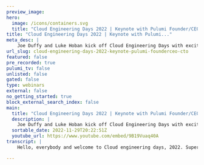 ```yaml
---
preview_image:
hero:
  image: /icons/containers.svg
  title: "Cloud Engineering Days 2022 | Keynote with Pulumi Founder/CEO and CTO"
title: "Cloud Engineering Days 2022 | Keynote with Pulumi..."
meta_desc: |
    Joe Duffy and Luke Hoban kick off Cloud Engineering Days with exciting new Pulumi announcements.
url_slug: cloud-engineering-days-2022-keynote-pulumi-founderceo-cto
featured: false
pre_recorded: true
pulumi_tv: false
unlisted: false
gated: false
type: webinars
external: false
no_getting_started: true
block_external_search_index: false
main:
  title: "Cloud Engineering Days 2022 | Keynote with Pulumi Founder/CEO and CTO"
  description: |
    Joe Duffy and Luke Hoban kick off Cloud Engineering Days with exciting new Pulumi announcements. ► Pulumi Templates: https://www.pulumi.com/templates/ ► Pulumi Deployment: https://www.pulumi.com/product/pulumi-deployments/ ► Pulumi YAML GA: https://www.pulumi.com/blog/pulumi-yaml-ga/ ► Project Level Config: https://www.pulumi.com/blog/project-config-mvp/ ► Enhanced Kubernetes Support: https://www.pulumi.com/blog/pulumi-kubernetes-new-2022/  00:00:00 Introduction 00:00:33 5 Years of Innovation 00:01:40 Pulumi Momentum 00:05:15 The Pulumi Approach 00:14:30 New Infrastructure as Code Features 00:16:22 Beginning of Tour through Pulumi's IaC 00:16:48 Pulumi Templates 00:17:54 Demo 00:32:19 Overview 00:32:53 Kubernetes Support 00:33:16 YMAL is GA 00:34:25 Typed Config 00:35:10 Infrastructure Enables Innovation 00:35:54 Pulumi Automation API 00:38:29 Open Source Meets SaaS 00:39:04 Introducing Pulumi Deployments 00:41:30 Demo: Deployments 00:51:29 Swag giveaway 00:51:44 New Features Recap 00:56:38 Customer Story: Starburst 00:59:58 Why People Love Pulumi 01:01:44 Cloud Engineering Days - The Day Ahead  ✅ Get Started with Pulumi: https://pulumip.us/Get-Started ✅ Create a Pulumi account. It's free: https://pulumip.us/Sign-Up-OpenSource
  sortable_date: 2022-11-29T20:22:51Z
  youtube_url: https://www.youtube.com/embed/9B19Vuaq40A
transcript: |
    Hello, everybody and welcome to Cloud engineering days, 2022. Super excited to, to have you here today. Uh We're actually doing this live today, believe it or not. Um From Seattle, Washington. Uh My name's Joe Duffy, I'm the founder and CEO of Pulumi. Um And I'm joined with Luke Hope in our CTO. And today we're gonna go through a bit of an update on Pulumi, what we've been up to what we've been building. Uh We're also gonna talk about some exciting uh customer stories we're gonna hear from several key customers of ours. Uh And we're gonna cap it all off with some fun new launches that are available starting right now. Um So let's uh dive straight and, you know, I think earlier this year, uh for folks who might have missed it, we actually hit our five year anniversary as a company, uh which is really exciting. I can't believe it's uh we've been, we've been on this journey that long, um you know, started in 2017, um and really launched great open source technology with their flagship infrastructures code in June of 2018, uh followed pretty shortly thereafter with Pulumi 1.0 you know, we heard from a lot of enterprise customers that stability and having that 1.0 promise of no breaking changes and having a stable foundation for your infrastructure was very important. So that was a key milestone for all of us. Uh As a company, Plumy 20 wave of innovation was more around sort of adjacent, you know, things like policy is code, the ability to test your infrastructure is code, the ability to ship your infrastructure in uh C I CD uh Plume 30 Universal, introduce some additional languages um with, you know, C# and, and the rest of the dot net family Java um More recently YAML, and we'll talk a little bit about that uh later today. So just continuous steady drumbeat of innovation year over year. Pulumi is also open source, you know, everything is about community for us here at Pulumi. Uh And we've seen a huge increase in just contributions across the board recently hitting 14,000 github stars, almost 3000 contributors to the core of Pulumi open source project. And for us again, we lead with community um because what we see is as that community grows, the community helps uh other community members with education and content. And there's just sort of a network effect that kicks in at certain scales. So for us, we love seeing all of these uh metrics up into the right. Also been seeing great community me momentum in general, uh in terms of users of Pulumi and customers and the depth of usage. Uh We recently surpassed 100,000 community members that we've touched with the Pulumi story. Uh We've seen just over 1000 customers uh becoming a commercial uh relationship with us where it's a great partnership and we can help them in their, their journey to the cloud. And we've seen an increase in depth of usage as well. You know, we we we our North Star metric is resources under management for every one of those is live resource in a or Azure Kubernetes Google cloud, any of our 100 plus uh partners that we have providers for every one of those is a live resource. And so as we see that increasing recently surpassing 5 million, that tells us a lot about the depth of usage. There's just a lot more resources being managed, the complexity of environments is increasing, there are more projects. And so we love seeing that uh that metric growing as well. It tells us that customers are being successful with polluting. And I mentioned over 100 different uh cloud uh providers in our registry now. And you know, here's a a sort of a snapshot of some of the key ones from obviously the major cloud database, Microsoft, Google cloud, the CNCF with Great Cober, Netti support and helm but also folks like cloud flare and uh Kong and Digital Ocean and Data do these all are providers of infrastructure. And although many times we think of infrastructure as code, we think about the major clouds and we think about things like managing serverless applications. The reality is all these other providers offer infrastructure as a service as well in various forms and all of that needs to be managed uh very much like the, the major cloud resources. So it's been great to partner with these folks, lots of shared customers to get together. Uh We're frequently doing workshops and helping each other's uh mutual customers be successful. And for Pulumi, we're all about just making all of these different platforms as accessible and as easy to use as possible. I mentioned the customer moment momentum. It's really amazing. You're gonna hear some great stories from, from some of these key customers today uh with Panther labs and Altana Dutchy um and, and, and others. And I think the key theme here, you'll notice that there's, you know, a lot of um different variety of customers here from small customers, early stage startups, like chain guard all the way up to some of the largest organizations in the world like Mercedes Benz. I think the key trend here is customers are picking Pulumi because it gives them a competitive advantage in the cloud. They can move a lot faster, then get more done with less uh and empower developers while doing so. And we'll, we'll hear a little bit more about that part. Of the story uh in the customer's own words um later on, but really amazing to crack the 1000 customer uh account just recently. And really, we're, we're only just getting started. So taking a step back, let's, let's talk a little bit about the founding story of Pulumi. You know, what was the vision of the company? What are we trying to do? Why are we here? And that will set the stage for some of the new announcements that we'll then jump into and I'll, I'll sort of get out of the way and let Luke uh show some cool demos and, and jump into code. Uh very shortly. I think, you know, our observation with Pulumi was that the modern cloud really changes everything about software development. Um You think about, you know, 20 years ago, we were building simple client server applications. Uh There was a hard divide between the, the the infrastructure side of the team, the operation side of the team and the developers. Um you know, developers could easily write simple three tier applications and then file a ticket, get some infrastructure and then have the the infrastructure team sort of install it into virtual machines and manage it. But the modern cloud is so different from that, we're shipping daily multiple times a day. In many cases, not, you know, once a month or even once a week, the pace of innovation is just so much greater. Um the complexity of the cloud is also so much greater you think of, we've gone from a world of two virtual machines and a database to a world of hundreds, sometimes thousands of moving pieces in a single uh project. And that's because, you know, aws for example, and many of the cloud providers provide these rich building block services that we can stitch together in infinite ways to create new solutions. And although it's changed everything, it hadn't changed very much in terms of the fundamental software development life cycle. Um We still find that many times developers struggle to make the most out of the cloud. We find that infrastructure teams are maybe not working with tools that are helping them scale and deal with the complexity of the modern cloud. And so at Pulumi, we, we took a step back, we said, hey, we're fundamentally entering a new era. That era is the the modern cloud era and it's an era of real distributed application architectures. Uh the cloud isn't an afterthought anymore. It's really part of the the core fabric of how we build modern software. And that's really exciting. You know, you look at some of the most innovative companies, you know, five years ago when we started, we'd say, you know, air BNB lifts, Spotify these companies that are really disrupting entire industries thanks to the cloud. And since then, we've just seen an acceleration of that, the cloud is touching every one of our businesses in a in a key way. And so our new reality that we realized was that all software is cloud software. Um Every application we're building these days is touched by the cloud in one way or another. Maybe it's a uh we're using a data lake. Maybe we're using A I services. Maybe it's a serverless application that needs to be broken apart into lots of little pieces. Maybe it's a containerized micro service where I need to think about service discovery and how to connect to other uh bits of of services and, and software that my team is building. If you believe that, which we very much do at Pulumi, that means all developers are cloud developers and that's really exciting. It means developers can really think of the cloud as really a a superpower that if they can just harness that they can build increasingly powerful capabilities into the applications they're building and really transform the business. And that's the the final point here is that infrastructure enables this new way of building, infrastructure enables innovation. It's no longer a tax, an afterthought or a cost center. It's really central to how the entire organization operates. So Pulumi, we, we like to say we're we're here to democratize the cloud. And by that, we mean make the cloud as accessible as possible to as many builders out there in the world as possible. So we started with infrastructures code. Um That's our flagship technology. We've since launched a lot of new capabilities. You'll see some new ones today. But really, that's what we're all about is infrastructures code. And why is that? Well, infrastructures code gives us this programmable surface area over the modern cloud. It gives us all those cloud providers that we saw earlier and it allows us to program them. We sometimes say program the cloud. It's sort of our, you know, Nike just do it for us here at Pulumi. Um And why is that important? Well, as we want to build bigger experiences out of smaller things, we need some compos programmable model that understands resource lifetime in the cloud. And that's what Pulumi infrastructures code gives us. But we took a different approach to infrastructures code. Um We like to say universal and by that, we mean, we wanted to support all the different cloud providers that we saw earlier. Um we want to support every language as well. So when I think of infrastructures code, there's really two parts, two key parts, there's the expression language and then there's the execution engine, the the thing that understands how to do declarative infrastructures code with Pulumi. We said, bring your favorite language for the expression part. It will marry that with great declarative infrastructures code. And so you get your choice of language as well. We know that developers are increasingly getting into the driver's seat when it comes to cloud infrastructure. So we wanted to support developers, but we also see that infrastructure teams had um burning needs as well that we could solve with this approach. And so we really wanted to bring the same solution to the entire team and really break down some of those, those barriers every architecture. When we started, we saw that there were many people trying to solve the problem just for containers or just for servers or and, and oftentimes forgetting the fact that we have many, many workloads still running in virtual machines. And so Pulumi took out an approach of supporting every architecture with one common approach and all of the cloud resources that go into those architectures. So we like to say your cloud, your language your way. Um You know, if you look at the languages, we support any node, js language, javascript, typescript, Python, um any dot net language. So C# or F sharp, we support go great for distributed systems. We've recently launched support for Java earlier this year and it's not just Java, it's any JB M language. So Sla Cole closure groovy um we launched YAML support earlier this year and we got some exciting news today about that for, for when the simple things are simple. Um You know, Yaml, YAML is a fine solution. And because of that, we were able to bring Q into the ecosystem as well. An important thing about the languages is it's not just the language itself. Of course, it's great that you get four loops and if statements, it, it's funny how many times we hear people coming from other infrastructures code tools, they say pain killer feature was that I actually just get a four loop um which we can easily take for granted, but it is very powerful to have that capability combined with declarative infrastructures code. Um But you get the whole ecosystem around the language as well. You get great editors and ID ES roo factoring support test frameworks, static analysis tools package managers. So we can actually codify best practices and share and reuse them. It's not just the language, it's the whole ecosystem around it. And by the way, uh great stack overflow support, community support, people graduating from college, know a lot of these languages, it's a great ecosystem uh to be able to tap into. I already mentioned all these different cloud providers. Um you know, we, we expose the entirety of each one of them uh in its raw form so that you have full access to all of the features and functionality and all these different cloud providers. And then we wanted to meet folks where they are. So if you are already using, you know github actions to do application deployments, you can now easily plug in and uh do the same for infrastructure deployments or Spinnaker Azure pipelines, any of the, any of the supported uh providers. And of course, we integrate with your ID identity provider of choice so that you get full uh integration across all of your tool, an important point that I'll pause and I've sort of made this point already, but it's an important point. Um That's easy to miss is Plume's approach gives you the flexibility of languages which sometimes those languages are imperative, sometimes they're functional, sometimes they're declarative as in the case with the YAML. But it takes all the things we know and love about those and marries that with everything we know and love about declarative infrastructures code. This is why I mentioned the expression language is different from the execution engine itself. Um What this means is you get all the benefits of infrastructures code, you can preview changes before you make them. You can easily do C I CD. You get full change, history of who made what change to what resource when uh you can automate the work flows, you can enforce security and compliance and best practices. So it's really the best of both worlds. And that's what Pulumi um sort of brought to the table with our initial flagship infrastructure is good technology that allows us to go from manual steps and markup languages. How many of us have, have found ourselves, uh you know, waiting in 6000 lines of of this PC. It was a very common common problem for, for many of us. But now we get to go beyond that to built in best practices. So this is an example of spinning up A EK cluster in, in Amazon. And yes, it's really that simple. Just a few lines of code in which whichever language uh you'd like to use. And we're gonna see that in action in just a minute. And along with a bunch of new features that we're happy to, to, to to launch today, which is Plumy architecture templates. Um is the first one which make it really easy to get started with infrastructures code. What we heard from users was, hey, there's 80% of the scenarios um where all I wanted was to start with a microservices service app, static website, VMK, et cetera on Aws or Azure or Google Cloud or Kubernetes. And so we took those common patterns and we now have these architecture templates that are available to get started much more easily. We've improved our KUTI support pretty dramatically by redoing a lot of the architecture of our uh Kubernetes operator to bring GIT ops uh style of deployments to the forefront of, of our Kubernetes support. We've actually integrated with the CNCF flux project. Uh So really great things to do there if you want cnet's control planning to be the center of your universe, um easy to support that with the plume infrastructures code. And we've also introduced support for server side applied. Pulumi is now G A. So we've actually taken a lot of the feedback from our early preview this year, addressed the feedback really improved, uh the support there and then project level and type config which I think you'll see in in the demo momentarily. But this really helps to manage complex projects that scale and it's really a core feature that is is gonna be um useful for any Pulumi infrastructures good project. And with that, I'm gonna hand it over to Luke to, to demonstrate some of this new functionality take away Luke. Awesome. Well, thanks Joe. It's great to be here uh to get a chance to give a tour of uh Pulumi Universal infrastructures code platform. Uh I think you'll need to stop sharing so I can uh share mine. There we go. All right. So let's get started. Uh And I'm gonna start just on the Pulumi uh home page here. So here we are on Pulumi dot com. And, and one of the things that we've really invested in pretty heavily over the last few years has been developing a whole lot of different learning resources to enable teams and individuals to sort of get up to speed on infrastructures code on how to apply infrastructures code uh to the problems that they want uh to work on. As Joe mentioned, one of the things we've introduced recently is a new set of uh Pulumi templates. And so these Pulumi templates, uh we've expanded from just a blank uh blank application that we have today for our templates to now with these architecture templates. Uh things that take common patterns that we've seen many of our Pulumi users uh look for as they get started with Pulumi making those available out of the box. And so as Joe mentioned, things like containerized services, serverless applications, static websites, virtual machines, cnet's applications and Kubernetes clusters. And each of these templates is available across all of the different clouds. We support Aws, Azure and Google cloud as well as Pune for the ones that, that applies as well as all the different languages we support. And so for example, you can come in here, look at the A DB service application and get an overview of what the architecture is, some details of that and how to configure it. I'm gonna just go ahead and get started with this here. Uh Let's come into our terminal. I'm actually just clean up the, let's just go ahead and do this. Make sure we don't have something already here. OK. Good. So we've got uh we're in this temp the folder here. What we'll do is just type Pulumi new uh to go and create one of these templates. You can see when we type Pulumi new. We see all the different templates that are available uh for Pulumi. And this includes uh more than 100 templates. I think 203 templates are shown here. Uh And I can do something like look for those serverless templates that we just saw on the website. And so for server list, we see we've got these for Aws, Azure and DC P and for all the uh languages we support. Now as Joe talked about, we support a variety of sort of existing well-known languages like typescript Python go and C# to enable you to use all the richness of the languages you're familiar with, along with your cloud infrastructure. Um But as we also introduced last spring, uh support for YAML and I'm gonna show that off and show off some of the things you've done as part of the Yam LG A. So let me just accept all the defaults in this Pulumi new prompt. And there we go, we've created our own project and I'll just open this up inside my ID. So we can see that uh in this case, we, we are using the YAML version of this template and each one of these templates is designed to be a fairly small program. In this case, about 40 lines of, of code that has an out of the box working example that puts together the building blocks that we need for a simple serverless use case and gives me something working that I can start with and then iterate on from there. In this particular example, we see that Pulumi Yaml format allows me to specify that my run time is YAML instead of no Js or Python or go. And if I do specify YAML, instead of me providing my program in separate files in that other language, I can instead provide my resources and my outputs directly in line inside my Pulumi Yao file. So resources and outputs in this case, we just have three resources and a DB im roll a slam to function and a component which makes it really easy to work with ASAP I gateways rest API S. Now Pulumi YAML format allows me to do simple things like reference, the result of this role that was created, grab its A RN and use that as the input to our function. And similarly to pass that function as an input into the rest API S handler. So we can do simple things that compose together infrastructure and have access to all of Polo's programming model. Let me open up a terminal and I'll just see what it looks like to deploy this application so we can type Pulumi up to deploy this into the cloud. We'll see that as usual um pulling me up starts by showing me a preview of what's going to happen when I deploy my application. And so in this case, we see sort of what we expect those three resources we just talked about, but we notice as well that this rest API as I mentioned is actually a component. It's a component that puts together a variety of other building block pieces to make it really easy to deploy a rest API. And so in this case, we see that it's an S3 bucket, a bucket object role policy attachments and permissions to allow the API gateway to access the function and a variety of other components. Now stitching these all together yourself and copy pasting this around is maybe the the normal thing that gets done in infrastructures code. But with Pulumi, we make it really easy to build these reusable abstractions and take advantage of them in other components. And so in this case, this abstraction, this rest API abstraction was actually built using typescript, using all the rich capabilities of Pulumi typescript support. But once we've built that and made it into a simple component, we can now use it from YAML and have a simple interface to this component. Let me go ahead and say yes uh to deploy this. And one of the things you'll immediately see uh is that we recently added uh some really nice features to the CLI display. And so, for example, here we see the progress indicators telling me how long it's taken to deploy each one of these resources. So they can see which pieces of my infrastructure take the most time and how the, how the parallelism is allowing me to deploy various pieces of this at the same time. And so while this is running, it'll just take about 30 seconds, but we'll, we'll take a look at a few other features uh of the gloomy Amal that's now available uh in G A. So one is uh that we've actually introduced ID E support and So while other languages for Pulumi get ID E support sort of for free, because there's amazing Python support and amazing types of support and go support inside most ID environments. Pulumi, uh We wanted to introduce more support than you get out of the box from just a raw YAML format. And so we added a Pulumi uh uh language server protocol for Pulumi uh and how have extensions available in VS code and emacs uh to go and use that. And for example, we can see things like if I hover over the rest API here, uh I get help text that shows me all of the information about this rest API from our Pulumi registry. We also see that if we make a mistake in our code and have a Typo, we get that feedback immediately that this property was named incorrectly. And similarly, if we reference a resource that doesn't exist like I reference role and RLE instead of role, I get that feedback immediately. And so getting some of these benefits of ID integration and productivity even uh for this simple support. OK. So this was deployed in about 37 seconds. We can go ahead and open this up and we'll see that this is just a simple static website. Um But the static website is now calling into a function here that's running in Python. And so that's the simple website here that we're serving and the simple function handler that we're running to compute the date and return it back to the code. OK? So that's a simple example of uh using uh Pulumi YAML support. Now, one thing I should also mention just a nice uh cli benefit here. Oops if I come over here and type Pulumi up again, after I make a small change, we'll see that this actually shows me because we're using desired to infrastructures code, we're gonna see just the diff that's gonna happen here. And so just this function is changing and only its runtime property. But the really nice benefit we got here from some recent work was that we have a much nicer display of some of these diffs. And so, for example, when the runtime changed, we see this really clear indication that the only part that changed was that last digit. And this is especially useful for large and complex strings where it may be hard to identify where the change is or for um el or a Jason literals that maybe uh encoded these strings. And we might want to be able to understand where exactly the changes were happening. So some nice improvements to just the day to day uh experience using the plume CO I OK. So we've talked about Yaml here. Um But one of the really important things about our Pulumi Amal support is that you can start with YAML and still scale up into uh the full breadth of what's available in the Pau platform. And so you can do that um by using the plume convert command. So what I can type is I can say Pulumi convert and then pick a language. And this will take my existing application that I've written here in Pulumi and already deploy it and have running and it'll actually convert it into another supported Pulumi language. And so in this case, we've turned our application into uh Python. And so there's two things that happened as part of that. Uh The first was that we actually removed all of that code that described uh this application inside the YAML file itself. And we changed the run time to the Python. And then we came over here and actually created a Py main dot P file that has the exact same resources with the exact same properties uh defining the exact same application. I'm gonna make one simple change here just to make it uh a little bit easier uh to get all of our Python dependencies. Yes, this will make it mean that we can uh automatically have Pulumi acquire our virtual environment and uh dependencies. And there's just one small change, I'll, I'll make it to the generated code. So if I now run Pulumi up and we'll see is that we're now deploying this Python version of the code, but we're deploying it to the same stack that we already had deployed. And so after this goes and acquires all the Python dependencies, we should see that it'll say that there's no GIF required and that we can continue building this application. Now, in Python, give it a second to download some Python dependencies. OK. And there we go 12, unchanged. Uh We're able to continue moving on from here and evolve our application using Python. Now, now, of course, using Python means we get abu access to a bunch of additional features and some of those features are like the ability to use classes and build reasonable components. And for example, here, uh we can see that we actually get some autocomplete. This is because I have a co pilot turned on. And so I'm able to actually get these A I driven recommendations for how to write my code. And so here I can create a component resource in Pulumi and get a copilot will actually even tell me sort of what it thinks my component might look like and give me some, some hints about how to create a reusable component built out of an S3 bucket and some other resources. And so these are the kind of features that we can get for free because we're building on top of the software ecosystem like the Python ecosystem that has so much rich support, including support uh from tools like github copilot. OK. So won't actually go and build that right now. Um But that was a quick example of that. But even with this, this example has still been fairly small and simple just to highlight some of these basic uh aspects of Pulumi. But let's jump over to a much more complex example to get a feel for what Pulumi looks like at real scale that real teams are working with today. And so in this particular example, we're, we're looking at uh a multi stack uh project. And so this is two projects. Uh one is a eks based infrastructure layer that's gonna deploy managed KTIS on AWS with some supporting infrastructure. And then we also have a guestbook application which is going to be an application, we want to deploy into our knas cluster using uh kubernetes resources. Now, we can see that in this case, we're authoring this in C# and we're taking advantage of lots of capabilities of uh the, the fact that we have a full programming language here. And so, for example, uh we're able to take advantage of things like four loops, we're able to take advantage of strong typing. So if we have to get the type of one of these things wrong or get one of the properties wrong, we'll get that feedback immediately. We get inte sense and all the features we expect from as, as a dot net developer. And then finally, we get support for first class secrets. And so Pulumi built-in support for secrets ensures that this cube config which may have some sensitive data in it, we can mark it as secret and make sure that that sensitive data doesn't leak out into any other part of my system. Once we've deployed our base infrastructure layer, we can now work with actual, actually, there's one more thing I wanted to mention there as well as actually defining this code once we actually also have three stacks. And so we have a developer development environment, a staging environment and even a per developer environment which lets me for each developer on my team, stand up an individual environment that that developer can work with. And one of the things that we can do in Pulumi is once we have infrastructures code, we can stand up the same program in multiple instances, but each one of those instances may want to have some slightly different configuration. And today, what we find is that we, we typically have to sort of copy paste some of this configuration between those different stacks. For example, if I want the A DS region to be set, we we notice that we're setting that across each one of these stacks but to the exact same value. And so one of the features that we've uh released uh today is actually support for adding configuration to the project file. And so in this case, instead of me adding it to one of my individual stacks, I can define that I want my A region to be US S two and I can do that just once in my project file and then remove it from each one of these stacks. And so now I don't have to repeat myself and copy paste. And I can have configuration that lives in one place and is also copy and is inherited into all the projects. I can also um be more explicit and say I just want that to be the default. And I can also say things like I want the type of this to be a string or I want the description to be something helpful. And this will allow the Pulumi cli to provide more guidance and more help for users as they configure new stacks and new instances of the application. So some nice improvements uh to configuration and projects. But now let's look at KTIS itself. Uh So this example uh is deploying, as I mentioned, a simple kubernetes based application onto my cluster. And we'll see that this uses a couple of things, it uses raw kubernetes resources. So in this case, the Kubernetes core B one name space, which is an exact 1 to 1 mapping of the KTIS resource models, name space object. And I can deploy one of those into my Cobert cluster. And then we also see that we, we're taking our application and deploying it using these three pieces of code, which are each one creating a service deployment component, which is a simple abstraction over the raw kubernetes service and deployment objects, which lets me to specify what name space, what image, what ports and optionally whether I want a load balance service to be exposed with this component, I can reduce a lot of the boil plate of managing knas resources but still work with the full capabilities of the platform underneath the hood. And so in this case, uh each one of these, this component is something that I actually built as a reusable component. Um And even though I have access to it here from my dot net program, I actually see that it's, it's defined below inside this uh multi-language package and it actually happens to be implemented uh in go. And so here we can see the implementation of that component. Now, the one last thing I want to mention uh just before wrapping this up is one other nice enhancement. Uh We've made to our support. Although Pulumi Cober A support has been sort of the best in class option for applying infrastructures code to the Cober platform for some time. One of the things we did recently was sort of take that further with support for server side apply and uh patch resources. And so we can now create uh namespace objects in another way as well. So we can say, you know, new Kate dot co dot V one dot namespace. But instead of me just saying namespace, I can also say namespace patch. And so for every resource that we support inside the Kubera platform, we now support a patch version of that resource which allows you to not just create a new resource that's managed by Pulumi, but to actually make edits to existing resources that are defined inside the Kate uh cluster that we want to manage those edits with Pulumi but not the full resource. And this allows you, for example, to add tags to resources, to add uh add values into a config map. Lots of different scenarios where typical use cases require you to be able to patch existing objects instead of create just create new ones. And so with this patch support, we actually have really rich capability to sort of get the best of both worlds of Pulumi. This is our state infrastructures code and the Kubernetes uh control plane model. And so lots of interesting things there around our base platform. So that's it for this first demo, a quick tour of Pulumi modern infrastructure platform uh and some of the new features that we have been able to deliver. Let me hand it back to Joe Perfect. All right, back, back in business. Um So yeah, so we saw some really cool things there. Um Honestly, the the ability to start the L and then as you hit complexity just uh you know, run Pulumi convert and inject into whatever your your destination language is and and just run from there is just really mind blowing. Um And I think the architecture templates are really gonna help folks get up and running much more quickly. We saw that, you know, rich support across a lot of different common scenarios across every single language. That was something that I think we all take for granted now with Pulumi that every one of these is now available in all those, you know, seven different languages that we the deeper and richer support for Kubernetes. We definitely see that a lot of folks are using Pulumi for infrastructures code with Curtis. Um you know, folks that are all in on sort of cloud native, uh really want to do that more cnet centric, get style of deployments. And so all of this stuff is available in the open source project uh as of today. And, and yeah, Yaml, I think, you know, when we launched YAML, um a lot of folks were, were kind of confused, hey, isn't Pulumi the like anti Yaml company, it's all about, you know, languages and you know, it turns out the L and Yaml stands for language. Um you know, for us, what we want to enable is the right tool for the right job. And, you know, sometimes Yaml for very simple use cases as we saw, you know, the the starting template that Luke showed it is the right solution. Um And honestly YAML is also easier to, to build tools around. Sometimes if you're doing something that's, you know, generating YAML, uh it's easier to generate AAA bit of YAML than it is maybe some uh properly parable Python for example, um it's definitely much more um machine friendly uh of a format. And frankly, you know, some, some folks who are coming from a background that may not have as much experience in programming languages, it, it may be less intimidating to start with YAML and, and an easier solution. And so honestly, uh you know, come one come all, we're all about, you know, uh supporting every, every language out there in the ecosystem. And so really excited that YAML is, is available as G A today is another tool in the tool belt and tech config you know, this is something that's gonna really help manage configuration at scale. We find uh you know, it's a very different ball game to go from managing, you know, 12 or three stacks to managing 100 or 200 stacks which, you know, really can't happen here at Pulumi. We actually use Pulumi to, to build the, the A S product that that many of you use on a daily basis. And every developer on the team has their own private developer stack. We've got multiple staging environments and test environments and managing that scale. You know, these sorts of uh features are a big deal to, to managing that complexity. So let's move on to the sort of the next uh segment of of today's announcements, which is, you know, even though Pulumi gives you these great foundations, we still find that infrastructure is often still a bottleneck. We find that developers are not empowered and infrastructure teams can, can really start feeling burnt out because you know, they're really uh the ones carrying a lot of the burden and a lot of the load in this modern cloud era to to take the responsibility of making sure infrastructure is reliable, robust, correct and able to keep up with the the increasing demands of the business. And so Pulumi really does give us these great uh building blocks, these great programmable foundations with infrastructures code to to be able to empower developers with guard rails like policies, code and, and built in best practices and really level up our game and ship infrastructure faster. And many of you out there, you know, honestly, 80 plus percent of our, our um largest customers use this automation API capability. We shipped this um a little over two years ago and initially in preview and last year we we hit G A on this. It's been one of the most highly adopted features. Uh That's sort of Pulumi best kept secret to be honest. And the idea behind the automation DP I was what if infrastructure's code was, was a library in your favorite language and not just the command line tool. Uh What that does is enables you to really embed infrastructures code as a capability into a larger software system, enabling advanced automation. We see incredible scenarios like complex deployment orchestration, maybe you have multi stack deployment workflows or maybe you want to do sort of some canary uh deployment and then scale that up over a period of time. Um maybe blue green deployments uh self serve portals. You know, many folks out there really want to, to enable their developers to, to log into a portal, click a button and get a micro service environment. For example, um custom tools and frameworks we've actually seen in entire companies and open source projects built on top of the automation EP I. In fact, cockroach labs is an amazing customer of ours when you log into their product and you click a button to spin up a a cockroach database as a service in the back end is actually spinning up KTIS clusters across AWS and Google cloud and, and managing that software using automation EP I so incredible capabilities um really advanced scenarios. An interesting piece of data that we discovered recently is that organizations that are currently today using automation EP I are able to manage 10 times more infrastructure per engineer than the typical cli driven approach. And it makes sense because the software is doing the automation instead of human beings having to run a tool. But it's just an example of uh you know, a piece of data that demonstrates the incredible uh scale and capabilities that the automation API has given us. And remember, Pulumi is not just the open source project. Pulumi has the Pulumi service which adds all these adjacent capabilities like uh policies, code identity C I CD integrations to really give you that cloud engineering platform built on top of our flagship infrastructures code technology. Pulumi is open source and you can use Pulumi without using the Pulumi service. We find that two thirds of our community elect to use it with the service just because it's so much easier. An analogy I draw sometimes is just as you can use Git offline, it's so much easier to use with github or Git lab. Um But Plum is fully open source, you can use it for free uh and manage your own stacks and state files and S3 or Azure Blob storage or Google cloud uh object storage. And the community is growing fast as we talked about earlier. Um But Pulumi service really is the the best in class way to get security reliability, ease of use out of the box. Uh And we've continued to improve the functionality available in the service. In fact, we're excited to announce some really key uh new capabilities today and that's something called Pulumi deployments. So Pulumi deployments is available as of this morning. Um It's in preview and what Pulumi deployments is is that deployments as a service technology, it takes everything we learned about automation API and the scenarios that, that unlocks and enables and makes that available as a service. Uh then enables some key features like click to deploy, you can now log into the plume console, click a button and trigger a deployment. Uh You can rotate your A S credentials in the U I and click a button to, to redeploy those changes without having to go make any code changes or manually run AC I. Uh For example, you get great rich observable for those deployments with logs, deployment history and full integration with the Pulumi identity and policy uh systems. So that's one example, you, you also can click to refresh your stack and destroy your stack. Anything anything to do with a plumy um deployment action, you can have trigger from the U I. The second key scenario as it enables is get pushed to deploy. And what that is is out of the box, get up support. Of course, we still support over a dozen different uh CS CD uh providers and you can still use those just as you could previously. Uh This is all additive beyond everything you could do previously. But what get push de deploy gives you is out of the box support today on github and in the future, get loud and bit bucket. Uh support will be coming. You you can open a pull request, get that pull request automatically and have a preview enlighten the pull request with what changes will happen when you can click that merge button. So you can actually do a full code review of the infrastructure changes and the impact of that deployment when you click the merge button. Pulumi automatically is gonna make that deployment happen. And again, this is really taking our lessons learned from automation API to the next level. In fact, all of this, even though these two key scenarios are available out of the box on day one, this unlocks a ton of new scenarios, uh drift detection and remediation, ephemeral stack environments, automatic time bomb stacks, everything is exposed through a rich rest API where you can build custom tools, custom workflows. Uh yourself. In fact, we've added remote deployment support to the automation API itself. So plumbing deployments is actually built on top of automation API. And now you can program plumbing deployments from the automation API which is gonna use the automation API. So a lot of inception, really exciting things going on there. And with that, I'm gonna hand it back to Luke uh to give a demo of what deployments looks like in action. Excellent. Well, I'm, I'm especially excited to get a chance to, to show off uh some of what we're doing with the plume service and uh Plumy deployments. So let me just switch over into my browser here. So uh like, like I mentioned, all of this is sort of capabilities that are enabled through the Pulumi service. And so let's start here in the Pulumi service console and the Plume service offers an end to end management experience for infrastructures code using Pulumi. And earlier this summer, we actually made a pretty big overhaul to some of the sort of core UX for this, the console that included moving our, you know, navigation over on to the left. Uh having a much richer kind of dashboard here with a lot of access to latest stack updates and first count over time. And my personal favorite uh new feature here was the support for favorites. Uh So the ability to mark a subset of my stacks as favorites using this little star right here. Uh And now getting access to those from anywhere I am within my experience using the Bloomy service. And so these features just really helped to give me access to the things I care about most when I care about them and be able to navigate easily throughout the console. Let me drive into uh one of these stacks in particular, one of my favorites here, which is the service uh app uh stack, uh service app slash de stack. Now, this stack is an instance of that same application, that same template that I showed you in the first demo. And so we can see here, for example that the outputs this is running. Uh oh, it looks like it looks like the application stopped running. So I will uh I will not try to run it. Uh I think we have some stuff that cleans up our resources in our, in our development sandbox and looks like that maybe happened here, but I could still come over to the stack. Uh and uh look at all the information about the stack here. Now, one of the things that we've had for a long time is uh integration with lots of different C I services. And one of the reasons why we really want to integrate with whatever continuous delivery uh option platform you use is because we know that to sort of fully get the benefits of infrastructures too, we want to automate the delivery of those infrastructure changes. And so we have partnered with uh all of these providers uh to make it really easy to integrate with them. But with Pulumi deploy, we've also made it really easy to go and just do this directly from within Pulumi itself. And so we've added this new deploy uh tab here and the Pulumi deployments tab allows me to configure how, how I will actually take actions inside the Pulumi service to deploy um my infrastructure. And so in this case, we'll see, um I'm looking at this loob slash CE D 2022 repo, the main branch and the serverless app folder. And so let me just go over to that uh that repo here. Um We've got our repo uh in our folder called Servo and here is the code that we're actually deploying. And so I've set this up, I've also configured some environment variables so that I can have access to AWS resources. And then after I set this all up, you'll notice that there's this new button here that wasn't available previously, that lets me take actions on this stack now that I know where its source code lives and how to go and deploy it. And so with this, uh with this button, we can now create an update a preview, a refresh or destroy for my stack. And each one of these will actually run inside a Pulumi cloud service. And so when we click the button to run a preview, we'll actually see we come over here and start running a preview of a Pulumi deployment from within the Pulumi service. Now, traditionally, this was something I would have run on my local machine and my, you know, my laptop or my desktop or I'd run inside AC I service. But here we can see that now, Pulumi is actually able to run these deployments itself and this allows Pulumi to take action on my behalf uh in lots of interesting ways in this case, just by clicking a button. Um But we'll see later some of the other ways we can wire this up. So as this progresses, we'll see eventually the Pulumi operation, this Pulumi preview is running. And as soon as that started running, we saw that a sort of a standard preview was displayed here. And so, uh in just a second, this will complete and we'll actually see that the Pulumi preview uh indicates that it completed, we'll just jump over here and watch this maybe let's just go back into our deployment. So this diploma is running should finish in just a second here. OK. The, the preview succeeded in just a few seconds. So there we go. We ran the Pulumi preview. Uh In this case, we saw that no resources need to be changed. And so uh everything is up to date inside our environment. Um But all of that ran inside the Pulumi service now clicking to deploy is one thing and being able to come in here and take these actions is really useful. In fact, doing a refresh to understand whether there's been drift on my stack, doing a destroy to go and take care of cleaning up all the resources that maybe I don't have the code for anymore. Uh These are all really valuable uh you know, actions to be able to take here. But what's even more useful is to be able to come into my application and actually make some changes. So for example, if I come over to this index file and just go ahead and edit it, I create a new branch and open up a poor request against uh that branch. And so because this is a poor request that wants to merge into the main branch. And because I set up the main branch as my target, uh before we'll see that when I create this, if I come back over here, we'll actually see that the deployment started just a few seconds ago and this deployment was triggered by that github pull request. And we'll see as this runs that it's actually also going to show, uh, that a Pulumi preview is gonna run in just a second. We'll see. This preview is being started to preview what that pr is gonna do. In this case, it won't show an empty deployment. It'll actually show that it's gonna change the contents of that bucket. And so I'll give this just a second to complete. In fact, this time we can come over here and we should see uh when it completes, we'll actually see it be posted onto the github pr. There we go. So Pulumi came back and posted that it's going to update this bucket object um as part of merging this when we try to decide to merge this into that main branch and now we can go ahead and click, merge, I'll just squash and merge and there we go, we merged that in which is going to trigger yet another update over here. We'll see that. Now there's a deployment happening which is actually going to be the update that actually applies that change to infrastructure. And so now we get that full gets flow just driven off, uh just driven off of the uh get up changes, get up changes. OK? So let's jump over uh and look at one more example. So C I is one really important use case uh for infrastructures code uh for for Pulumi deployments. Uh But we know that as Joe mentioned automation API and being going to embed uh Pulumi deployments into other software applications is a really important use case for this as well. And so one of the things I want to show is sort of a a simple automation API use case and then how we can go and extend that using uh Pulumi deployments. And so this case, we have a simple application built on top of automation API. And this is a Python flask application. So it's a little web service that lets me to build a self service provisioning portal. And it uses the Pulumi Automation API as just a Python library. So this is just a normal piece of Python software, but that uses Plume's automation API I can run this to go see how this works. So I'll open it up and we see we have just a really simple uh uh plu self service potty form uh application here which is a self-service visioning portal. And I can go ahead and create something like create a website, go here to get started, give it a name and give it some content. Now, when I hit create on this, if we come back over to our application, we'll actually see that um that what happens is this triggers a Pulumi deployment. No, actually I I I'm showing the uh the after version of this. So this is actually now running that deployment and it's running it inside uh the Pulumi deploy. And so this is using the Pulumi deployment support. So if I come over here, we'll see that automation API has been enhanced to be able to use, create or select remote stack from GIT with GSO. And so this is actually going to create that stack in the cloud at using Pulumi deployments and focusing on the code that lives inside this examples branch. And so now we can use automation API both to run deployments locally within our software and also to run those deployments inside the cloud with plume deployments. Now, I'll just go ahead and uh cancel this because we won't wait for that whole thing to deploy. But the one last thing I wanted to show about deployments is that all of these capabilities we showed whether it's to click to deploy the github push to deploy or the automation API support, they all build on top of the same foundation, which is this raw uh rest API for triggering deployments. And this rest API uh is available just as one of the uh API s on API dot plume dot com. And just Ava makes available this deployments verb on stacks for any deployment, I can just trigger it using a source context which is a GIT repo uh and some details about that GIT repo and operation context. For example, that I want to run an update and that I want to use these environments variables. And if I run this, we'll see that when I uh the run this curl command, the response is actually that I've kicked off a deployment and I give get back the URL and I can now yet again see this deployment running, but this time just triggered by a simple Kerl command and rest API call. And this can be now embedded into all sorts of other use cases. Um And so, for example, in our deploy demos project, we show off a handful of use cases for what we can build with this, like a drift detection feature that automatically runs refreshes on a timer or time to live stacks, uh which we're gonna, you know, they're gonna self-destruct after a certain number of hours based on a tag that you apply to them. And so many other kinds of use cases that you can build on top of this foundation. That's a quick tour of the Pulumi service and Pulumi deploy and I'll hand it back to Joe. All right. So, um Pulumi deployments is available as of uh this morning. So feel free to check it out. In fact, for the 1st 100 people that give it a try and successfully deploy something, uh You'll be getting some free swag in exchange for, for trying it out and we'd love to hear your feedback as well. You know, what are the sorts of things that, that work? Well, what is the sorts of things that you'd like to see, maybe improve down the road. Um So just to recap, you know, you'll see deployments in the A S, you'll see this nice new uh button in the upper right hand corner when you've been able uh deployments for your staff, um This rich rest api we have documentation available now out in the plume documentation that describes all of the new API end points and how to use them. Um Programmatic deployments, you saw Luke both directly go against the rest API if, if that's, you know, just uh curling an API or programming against it is preferable. But you can also do remote deployments in the automation API itself. Now get pushed to deploy the way that sort of works. You saw, you saw that in action, but to configure it, you'll first install the Pulumi github app and then configure it to point at the, the repo and branch that you want to deploy. You'll put environment variables uh in, in there as appropriate, you know, especially if you're uh using that to manage cloud resources, it needs a way to authenticate from the server to your cloud account. And um and uh we have secrets built into that as well for encrypted uh sensitive information and then go code away and as you open pull requests and merge uh magic is gonna happen. So really exciting features, you know, the the team is really hard to work on, on this stuff. It's, it's really been magical, seeing it all come together and I hope everybody, uh gives it a try and, and loves it. And again, you know, if you prefer using Pulumi the same way that you did previously, you know, maintaining your credentials on the client so that the Pulumi service doesn't need to know how to talk to your cloud account. You all of that, all of that stuff that you just saw is additive to the existing support for existing C I CD choices or just running the command line. Um In the traditional way, if you're curious sort of what the architecture behind Pulumi deployments is, uh you know, you can think of uh the diff the main difference is where does the compute run for the program? So here's a little diagram just so you have a mental model of this, you know, previously the pro the plume program always ran wherever the command line ran or wherever the C I CD integration runs. So if you're using the Kubernetes operator, you know, the, the, the, the Pulumi engine is running in the context of wherever that is running, which means that any communication from that client to the cloud provider happens between the client and the cloud provider and the Pulumi service is really orchestrating um you know, state management, concurrency control identity, uh things like that through its rest API and a hosted service. But push to um sorry, what Pulumi deployments brings to the table is, well, a new rest API and a new set of client side functionality. But more fundamentally on the server, we now have these workflow runners that can actually run Pulumi compute Pulumi programs. And that's really exciting because it really unlocks not just the initial features that you're seeing on day one, but a long list of exciting functionality that you'll see in the, in the coming months that today you can build on your own like drift detection and remediation time bomb stacks, things like that through the rest. API but lays the foundation for a lot of new exciting functionality down the road. So I'm uh close to wrapping up here. I really, really appreciate everybody's time today. Um I wanted to just celebrate, you know, some of the ways that we're seeing customers innovate with polling. You know, I think across a lot of different dimensions, we're seeing just customers taming cloud complexity and how are they doing that? Well, they're, they're automating a lot more with things like the automation api they're empowering developers with guard grows so that the infrastructure platform team can build out their platform to find their best practices and their policies uh using things like components and packages. But then turning around and letting developers self serve some of the infrastructure, you know, should a developer need to file a ticket to create a serverless function, for example, or would it would it be better to just empower developers to be self served and build some portion of the infrastructure. We find a lot of these customers want to want to go down that path and yet the infrastructure team of course, wants to maintain control over things like virtual private clouds, kubernetes clusters and some of the more complicated aspects of the infrastructure that need to be secure, cost effective and reliable. But we just hear incredible stories of, you know, being able to deploy 10 times faster, reducing the amount of time spent on maintenance by more than 50%. In the case of Atlassian, uh reducing lines of code by 98%. Like some of these numbers are just mind blowing. And it's no surprise that people picking Pulumi are way more productive than typical infrastructures code solutions. And with that, I'd, I'd like to invite uh Larry and Matt to talk a little bit about how Starburst is uh using Pulumi. How does bloomy impact the company beyond just your development team? Yeah. Um For me has a pretty big impact beyond just developers. I mean, it's all rooted in developers, but it helps a whole lot with um allowing cross team uh collaboration. You don't necessarily have the problem that you have with uh other tools in the space where there's specific subject matter experts that only know how to use um that specific tool or write code and that language that that tool needs like hashi config language for terra form, right, which allows uh a broader set of engineering to be able to solve problems, which allows uh at levels of leadership to be able to make better decisions about like allocating teams, allocating resources to problems and being able to take advantage of all of the resources you have in your organization. Um And it also unlocks people who are say building product features that need support from infrastructure to self serve them their own needs, which gives them a better work environment allows them to be engineers and you know, hack on the things they want to hack on. It allows for more innovation as a result. And that means that we get a lot more potentially great ideas going into the overall planning process. So from the perspective of like planning a large like planning the construction of the product of a company like Galaxy, we've been able to do a lot more with taking advantage of cross team resources and taking advantage of um having engineers be so self empowered that they just push through problems. They're not waiting on another team to, to solve a problem for them. That's awesome. And do these product teams know that Pulumi is behind everything or it kind of just work like magic or, or maybe just talk through. Yeah. Yeah, I think that actually they, they absolutely do and they're very comfortable working in the code. So, you know, they see in the typescript code that for importing Pulumi, they know that to include that in their pr, that they, if they need to make an infrastructure change, they just make a change right there in the Pulumi code, get their pr out there. And, uh, we still have somebody from the infrastructure team kind of like, take a look because we're pretty new with Pulumi. But, um, that just, they know exactly what it is and they have no problems making the changes themselves. Oh, um you know, Matt Matt is an engine of Starburst and it's been a great partnership helping them build, build their cloud platform and their, their product. And so um really awesome to hear, you know, from, from an end user's own own words, why, why they love bloom. Um And I think, you know, just to summarize, you know what we're seeing, why do people love bloomy? You heard Matt talk about this? It's for the entire team, it's not. So, you know, we often hear that there's a, you know, a couple uh terraform experts over there that, you know, uh that understand everything, but maybe the whole team isn't empowered or don't understand how the infrastructure works. And really with Pulumi developers can get more involved, but infrastructure teams can also up level their game and have great uh tools that work at scale and uh with modern cloud complexity. Um It's a standard workflow for any cloud, so public private or hybrid rather than having one tool for AWS, one tool for Azure and uh trying to bash script, everything together with co co co control in the mix somehow it's one workflow that works for any cloud. Um You tendex your productivity, you saw that automation api uh users are able to manage 10 times more infrastructure than typical uh infrastructures code scenarios. You get real sharing and reuse so that we're not copy and pasting scripts. You can use real software engineering practices uh to share and reuse those best practices across the team. You can embrace cloud native architectures from containers to server list, to manage services and everything in between and really scale from very simple cases to the most complex and ship faster with confidence and do an hour is what what used to take weeks to get done and we love the community. You know, I thank you to everybody here that has joined us today. Uh You know, really you are why we do what we do. Um I, this is one of my favorite tweets of all time. You know, Nino uh says, you know, something special comes along sometimes that makes you feel like you have superpowers, enables you to do more and less time. And Pulumi is that special thing. And I think that just summarizes uh you know, everything very succinctly in, in uh a nice heartwarming way. So with that, um we're we're done with the keynote. Uh So thank you again. I hope you enjoyed what you saw. Definitely check out some of the new features, everything's, you know, up on plume dot com. Um Eager to hear what you think about Pulumi deployments. We've got a ton in store for you today. Next up is a deep dive into the new features with Megan and Bryce largely focused around Pulumi deployments. So you get to see some, see some exciting scenarios that, that uh that we alluded to. We'll see infrastructure software, you know, taking some of the core infrastructures, princip code principles and using them at scale to tame complexity with Luke and Mitch. We're then gonna have a really exciting segment which I can't wait for. Um talking about some of the folks from the Pulumi community, some of our customers um Dennis at Panther is gonna talk about how they went from cloud formation to Pulumi at a very large scale and got tons of uh engineering and performance wins. As a result. Dan at Altana A I is gonna talk about creating business logic interfaces with Pulumi automation API really taking that automation api and weaving it into the fabric of everything that they're doing. Uh Jeff at Fauna is gonna talk about how the fauna product is, is built on top of Pulumi at scale and how they built out a global data platform and their own SAS product using infrastructures code. Colin at Dutchy is gonna talk about how they took Pulumi and confluent cloud and kind of married those together to, to enable Kafka at scale within their organization. We're gonna come back to main stage and see automation api under the hood with Evan and Casey see how, how the nuts and bolts of how all that works. And then I'll be back for some closing remarks at uh 11:50 a.m. pacific time. I also just wanted to remind folks that we've got some great workshops going on uh both today and tomorrow from Gloomy 101 today, building containers on Azure uh Pune service and, and uh with Ringo Tomorrow seeing how to build shared code with ploy packages and abstractions. And so these are free workshops, feel free to join in, get some hands on coding time and, and learn some of these concepts firsthand with some of the amazing leaders on the ploy team. I do want to thank our partners that, you know, help make this event today possible, a Microsoft and Google Cloud in particular um And uh from there, thank you so much and have a fun time and I'll see you back in a few hours.

---
```

